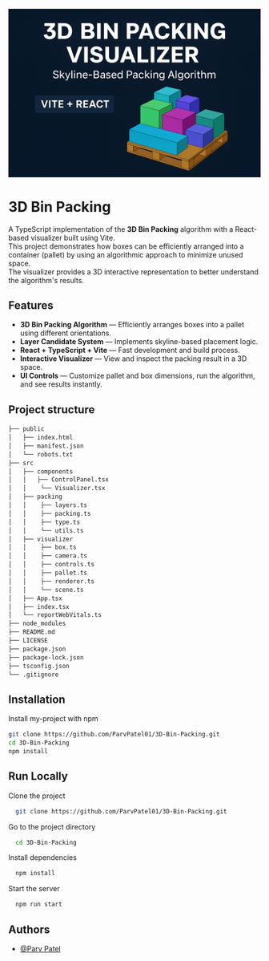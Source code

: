 ![Banner](banner.png)
# 3D Bin Packing


A TypeScript implementation of the **3D Bin Packing** algorithm with a React-based visualizer built using Vite.  
This project demonstrates how boxes can be efficiently arranged into a container (pallet) by using an algorithmic approach to minimize unused space.  
The visualizer provides a 3D interactive representation to better understand the algorithm's results.


## Features

- **3D Bin Packing Algorithm** — Efficiently arranges boxes into a pallet using different orientations.
- **Layer Candidate System** — Implements skyline-based placement logic.
- **React + TypeScript + Vite** — Fast development and build process.
- **Interactive Visualizer** — View and inspect the packing result in a 3D space.
- **UI Controls** — Customize pallet and box dimensions, run the algorithm, and see results instantly.



## Project structure

```bash
├── public
│   ├── index.html
│   ├── manifest.json
│   └── robots.txt
├── src
│   ├── components
│   │   ├── ControlPanel.tsx
│   │    └── Visualizer.tsx
│   ├── packing
│   │    ├── layers.ts
│   │    ├── packing.ts
│   │    ├── type.ts
│   │    └── utils.ts
│   ├── visualizer
│   │    ├── box.ts
│   │    ├── camera.ts
│   │    ├── controls.ts
│   │    ├── pallet.ts
│   │    ├── renderer.ts
│   │    └── scene.ts
│   ├── App.tsx
│   ├── index.tsx
│   └── reportWebVitals.ts
├── node_modules
├── README.md
├── LICENSE
├── package.json
├── package-lock.json
├── tsconfig.json
└── .gitignore
```
## Installation

Install my-project with npm

```bash
git clone https://github.com/ParvPatel01/3D-Bin-Packing.git
cd 3D-Bin-Packing
npm install
```
## Run Locally

Clone the project

```bash
  git clone https://github.com/ParvPatel01/3D-Bin-Packing.git
```

Go to the project directory

```bash
  cd 3D-Bin-Packing
```

Install dependencies

```bash
  npm install
```

Start the server

```bash
  npm run start
```


## Authors

- [@Parv Patel](https://github.com/ParvPatel01)

